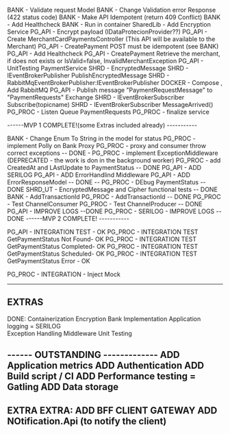 BANK - Validate request Model
BANK - Change Validation error Response (422 status code)
BANK - Make API Idempotent (return  409 Conflict)
BANK - Add Healthcheck 
BANK - Run in container
SharedLib  - Add Encryption Service
PG_API - Encrypt payload (IDataProtecionProvider??)
PG_API - Create MerchantCardPaymentsController  (This API will be available to the Merchant)
PG_API - CreatePayment POST must be idempotent (see BANK)
PG_API - Add Healthcheck
PG_API - CreatePayment Retrieve the merchant, if does not exists or IsValid=false, InvalidMerchantException
PG_API - UnitTesting PaymentService
SHRD - EncryptedMessage
SHRD - IEventBrokerPublisher PublishEncryptedMessage
SHRD - RabbitMqEventBrokerPublisher:IEventBrokerPublisher
DOCKER - Compose , Add RabbitMQ
PG_API - Publish message "PaymentRequestMessage" to "PaymentRequests" Exchange
SHRD - IEventBrokerSubscriber Subscribe(topicname)
SHRD - IEventBrokerSubscriber MessageArrived()
PG_PROC - Listen Queue PaymentRequests
PG_PROC - finalize service

------MVP 1 COMPLETE!(some Extras included already) -----------

BANK - Change Enum To String in the model for status
PG_PROC - implement Polly on Bank Proxy
PG_PROC - proxy and consumer throw correct exceptions
-- DONE -
PG_PROC - implement ExceptionMiddleware (DEPRECATED - the work is don in the background worker)
PG_PROC - add CreatedAt and LAstUpdate to PaymentStatus
-- DONE
PG_API - ADD SERILOG 
PG_API - ADD ErrorHandlind Middleware
PG_API - ADD ErrorResponseModel
-- DONE
-- PG_PROC - DEbug PaymentStatus
-- DONE
SHRD_UT - EncryptedMessage and Cipher functional tests
-- DONE
BANK	- AddTransactionId
PG_PROC - AddTransactionId
-- DONE
PG_PROC - Test ChannelConsumer
PG_PROC - Test ChannelProducer
-- DONE
PG_API  - IMPROVE LOGS
--DONE
PG_PROC - SERILOG - IMPROVE LOGS
--DONE
------MVP 2 COMPLETE! -----------

PG_API - INTEGRATION TEST - OK
PG_PROC - INTEGRATION TEST GetPaymentStatus Not Found- OK
PG_PROC - INTEGRATION TEST GetPaymentStatus Completed- OK
PG_PROC - INTEGRATION TEST GetPaymentStatus Scheduled- OK
PG_PROC - INTEGRATION TEST GetPaymentStatus Error - OK

PG_PROC - INTEGRATION - Inject Mock<IBankPaymentRepository> 


-----------------------
EXTRAS
-----------------------
DONE:
Containerization 
Encryption 
Bank Implementation
Application logging = SERILOG  
Exception Handling Middleware
Unit Testing

------ OUTSTANDING -------------
ADD Application metrics 
ADD Authentication 
ADD Build script / CI 
ADD Performance testing = Gatling
ADD Data storage 
------------------------
EXTRA EXTRA:
ADD BFF CLIENT GATEWAY 
ADD NOtification.Api (to notify the client)
-----------------------




